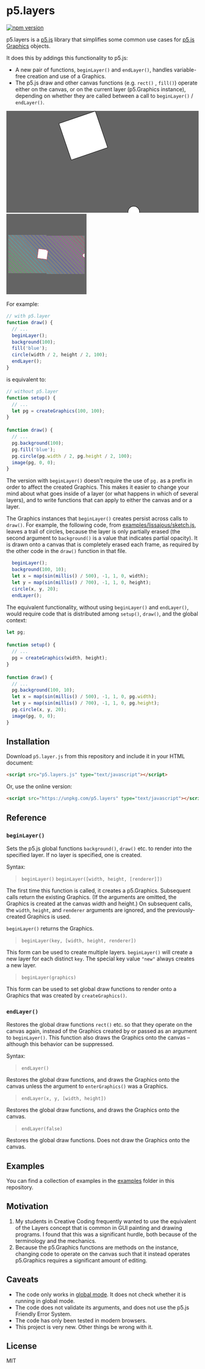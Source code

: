 # p5.layers

[![npm version](https://badge.fury.io/js/p5.layers.svg)](https://www.npmjs.com/package/p5.layers)

p5.layers is a [p5.js](https://p5js.org) library that simplifies some common
use cases for [p5.js Graphics](https://p5js.org/reference/#/p5/createGraphics)
objects.

It does this by addings this functionality to p5.js:

- A new pair of functions, `beginLayer()` and `endLayer()`, handles
  variable-free creation and use of a Graphics.
- The p5.js draw and other canvas functions (e.g. `rect()` , `fill()`) operate
  either on the canvas, or on the current layer (p5.Graphics instance), depending on
  whether they are called between a call to `beginLayer()` / `endLayer()`.

![trail example animation](examples/screenshots/trail.gif)
![trail example animation](examples/screenshots/slices.gif)

For example:

```js
// with p5.layer
function draw() {
  // ...
  beginLayer();
  background(100);
  fill('blue');
  circle(width / 2, height / 2, 100);
  endLayer();
}
```

is equivalent to:

```js
// without p5.layer
function setup() {
  // ...
  let pg = createGraphics(100, 100);
}

function draw() {
  // ...
  pg.background(100);
  pg.fill('blue');
  pg.circle(pg.width / 2, pg.height / 2, 100);
  image(pg, 0, 0);
}
```

The version with `beginLayer()` doesn't require the use of `pg.` as a prefix in
order to affect the created Graphics. This makes it easier to change your mind
about what goes inside of a layer (or what happens in which of several layers),
and to write functions that can apply to either the canvas and or a layer.

The Graphics instances that `beginLayer()` creates persist across calls to
`draw()`. For example, the following code, from
[examples/lissajous/sketch.js](./examples/lissajous/sketch.js), leaves a trail
of circles, because the layer is only partially erased (the second argument to
`background()` is a value that indicates partial opacity). It is drawn onto a
canvas that is completely erased each frame, as required by the other code in
the `draw()` function in that file.

```js
  beginLayer();
  background(100, 10);
  let x = map(sin(millis() / 500), -1, 1, 0, width);
  let y = map(sin(millis() / 700), -1, 1, 0, height);
  circle(x, y, 20);
  endLayer();
```

The equivalent functionality, without using `beginLayer()` and `endLayer()`,
would require code that is distributed among `setup()`, `draw()`, and the global context:

```js
let pg;

function setup() {
  // ...
  pg = createGraphics(width, height);
}

function draw() {
  // ...
  pg.background(100, 10);
  let x = map(sin(millis() / 500), -1, 1, 0, pg.width);
  let y = map(sin(millis() / 700), -1, 1, 0, pg.height);
  pg.circle(x, y, 20);
  image(pg, 0, 0);
}
```

## Installation

Download `p5.layer.js` from this repository and include it in your HTML document:

```html
<script src="p5.layers.js" type="text/javascript"></script>
```

Or, use the online version:

```html
<script src="https://unpkg.com/p5.layers" type="text/javascript"></script>
```

## Reference

### `beginLayer()`

Sets the p5.js global functions `background()`, `draw()` etc. to render into the
specified layer. If no layer is specified, one is created.

Syntax:

> `beginLayer()`
> `beginLayer([width, height, [renderer]])`

The first time this function is called, it creates a p5.Graphics. Subsequent
calls return the existing Graphics. (If the arguments are omitted, the Graphics
is created at the canvas width and height.) On subsequent calls, the `width`,
`height`, and `renderer` arguments are ignored, and the previously-created
Graphics is used.

`beginLayer()` returns the Graphics.

> `beginLayer(key, [width, height, renderer])`

This form can be used to create multiple layers. `beginLayer()` will create a
new layer for each distinct `key`. The special key value `"new"` always creates
a new layer.

> `beginLayer(graphics)`

This form can be used to set global draw functions to render onto a Graphics
that was created by `createGraphics()`.

### `endLayer()`

Restores the global draw functions `rect()` etc. so that they operate on the
canvas again, instead of the Graphics created by or passed as an argument to
`beginLayer()`. This function also draws the Graphics onto the canvas – although
this behavior can be suppressed.

Syntax:

> `endLayer()`

Restores the global draw functions, and draws the Graphics onto the canvas
unless the argument to `enterGraphics()` was a Graphics.

> `endLayer(x, y, [width, height])`

Restores the global draw functions, and draws the Graphics onto the canvas.

> `endLayer(false)`

Restores the global draw functions. Does not draw the Graphics onto the canvas.

## Examples

You can find a collection of examples in the [examples](./examples) folder in this repository.

## Motivation

1. My students in Creative Coding frequently wanted to use the equivalent of the
   Layers concept that is common in GUI painting and drawing programs. I found
   that this was a significant hurdle, both because of the terminology and the
   mechanics.
2. Because the p5.Graphics functions are methods on the instance, changing code
   to operate on the canvas such that it instead operates p5.Graphics requires a
   significant amount of editing.

## Caveats

- The code only works in [global
  mode](https://github.com/processing/p5.js/wiki/Global-and-instance-mode). It
  does not check whether it is running in global mode.
- The code does not validate its arguments, and does not use the p5.js Friendly
  Error System.
- The code has only been tested in modern browsers.
- This project is very new. Other things be wrong with it.

## License

MIT
